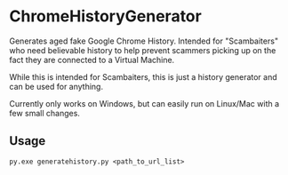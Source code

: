 # ChromeHistoryGenerator

Generates aged fake Google Chrome History. Intended for "Scambaiters" who need believable history to help prevent scammers picking up on the fact they are connected to a Virtual Machine. 

While this is intended for Scambaiters, this is just a history generator and can be used for anything.

Currently only works on Windows, but can easily run on Linux/Mac with a few small changes.

## Usage

```
py.exe generatehistory.py <path_to_url_list>
```
